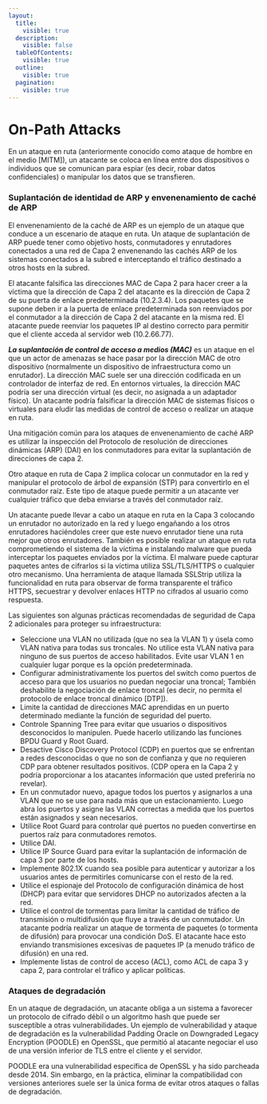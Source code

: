 ```yaml
---
layout:
  title:
    visible: true
  description:
    visible: false
  tableOfContents:
    visible: true
  outline:
    visible: true
  pagination:
    visible: true
---
```


# On-Path Attacks

En un ataque en ruta (anteriormente conocido como ataque de hombre en el medio \[MITM]), un atacante se coloca en línea entre dos dispositivos o individuos que se comunican para espiar (es decir, robar datos confidenciales) o manipular los datos que se transfieren.

### **Suplantación de identidad de ARP y envenenamiento de caché de ARP**

El envenenamiento de la caché de ARP  es un ejemplo de un ataque que conduce a un escenario de ataque en ruta. Un ataque de suplantación de ARP puede tener como objetivo hosts, conmutadores y enrutadores conectados a una red de Capa 2 envenenando las cachés ARP de los sistemas conectados a la subred e interceptando el tráfico destinado a otros hosts en la subred.&#x20;

El atacante falsifica las direcciones MAC de Capa 2 para hacer creer a la víctima que la dirección de Capa 2 del atacante es la dirección de Capa 2 de su puerta de enlace predeterminada (10.2.3.4). Los paquetes que se supone deben ir a la puerta de enlace predeterminada son reenviados por el conmutador a la dirección de Capa 2 del atacante en la misma red. El atacante puede reenviar los paquetes IP al destino correcto para permitir que el cliente acceda al servidor web (10.2.66.77).

_**La suplantación de control de acceso a medios (MAC)**_ es un ataque en el que un actor de amenazas se hace pasar por la dirección MAC de otro dispositivo (normalmente un dispositivo de infraestructura como un enrutador). La dirección MAC suele ser una dirección codificada en un controlador de interfaz de red. En entornos virtuales, la dirección MAC podría ser una dirección virtual (es decir, no asignada a un adaptador físico). Un atacante podría falsificar la dirección MAC de sistemas físicos o virtuales para eludir las medidas de control de acceso o realizar un ataque en ruta.

Una mitigación común para los ataques de envenenamiento de caché ARP es utilizar la inspección del Protocolo de resolución de direcciones dinámicas (ARP) (DAI) en los conmutadores para evitar la suplantación de direcciones de capa 2.

Otro ataque en ruta de Capa 2 implica colocar un conmutador en la red y manipular el protocolo de árbol de expansión (STP) para convertirlo en el conmutador raíz. Este tipo de ataque puede permitir a un atacante ver cualquier tráfico que deba enviarse a través del conmutador raíz.

Un atacante puede llevar a cabo un ataque en ruta en la Capa 3 colocando un enrutador no autorizado en la red y luego engañando a los otros enrutadores haciéndoles creer que este nuevo enrutador tiene una ruta mejor que otros enrutadores. También es posible realizar un ataque en ruta comprometiendo el sistema de la víctima e instalando malware que pueda interceptar los paquetes enviados por la víctima. El malware puede capturar paquetes antes de cifrarlos si la víctima utiliza SSL/TLS/HTTPS o cualquier otro mecanismo. Una herramienta de ataque llamada SSLStrip utiliza la funcionalidad en ruta para observar de forma transparente el tráfico HTTPS, secuestrar y devolver enlaces HTTP no cifrados al usuario como respuesta.&#x20;

Las siguientes son algunas prácticas recomendadas de seguridad de Capa 2 adicionales para proteger su infraestructura:

* Seleccione una VLAN no utilizada (que no sea la VLAN 1) y úsela como VLAN nativa para todas sus troncales. No utilice esta VLAN nativa para ninguno de sus puertos de acceso habilitados. Evite usar VLAN 1 en cualquier lugar porque es la opción predeterminada.
* Configurar administrativamente los puertos del switch como puertos de acceso para que los usuarios no puedan negociar una troncal; También deshabilite la negociación de enlace troncal (es decir, no permita el protocolo de enlace troncal dinámico \[DTP]).
* Limite la cantidad de direcciones MAC aprendidas en un puerto determinado mediante la función de seguridad del puerto.
* Controle Spanning Tree para evitar que usuarios o dispositivos desconocidos lo manipulen. Puede hacerlo utilizando las funciones BPDU Guard y Root Guard.
* Desactive Cisco Discovery Protocol (CDP) en puertos que se enfrentan a redes desconocidas o que no son de confianza y que no requieren CDP para obtener resultados positivos. (CDP opera en la Capa 2 y podría proporcionar a los atacantes información que usted preferiría no revelar).
* En un conmutador nuevo, apague todos los puertos y asignarlos a una VLAN que no se use para nada más que un estacionamiento. Luego abra los puertos y asigne las VLAN correctas a medida que los puertos están asignados y sean necesarios.
* Utilice Root Guard para controlar qué puertos no pueden convertirse en puertos raíz para conmutadores remotos.
* Utilice DAI.
* Utilice IP Source Guard para evitar la suplantación de información de capa 3 por parte de los hosts.
* Implemente 802.1X cuando sea posible para autenticar y autorizar a los usuarios antes de permitirles comunicarse con el resto de la red.
* Utilice el espionaje del Protocolo de configuración dinámica de host (DHCP) para evitar que servidores DHCP no autorizados afecten a la red.
* Utilice el control de tormentas para limitar la cantidad de tráfico de transmisión o multidifusión que fluye a través de un conmutador. Un atacante podría realizar un ataque de tormenta de paquetes (o tormenta de difusión) para provocar una condición DoS. El atacante hace esto enviando transmisiones excesivas de paquetes IP (a menudo tráfico de difusión) en una red.
* Implemente listas de control de acceso (ACL), como ACL de capa 3 y capa 2, para controlar el tráfico y aplicar políticas.

### **Ataques de degradación**

En un ataque de degradación, un atacante obliga a un sistema a favorecer un protocolo de cifrado débil o un algoritmo hash que puede ser susceptible a otras vulnerabilidades. Un ejemplo de vulnerabilidad y ataque de degradación es la vulnerabilidad Padding Oracle on Downgraded Legacy Encryption (POODLE) en OpenSSL, que permitió al atacante negociar el uso de una versión inferior de TLS entre el cliente y el servidor.&#x20;

POODLE era una vulnerabilidad específica de OpenSSL y ha sido parcheada desde 2014. Sin embargo, en la práctica, eliminar la compatibilidad con versiones anteriores suele ser la única forma de evitar otros ataques o fallas de degradación.
